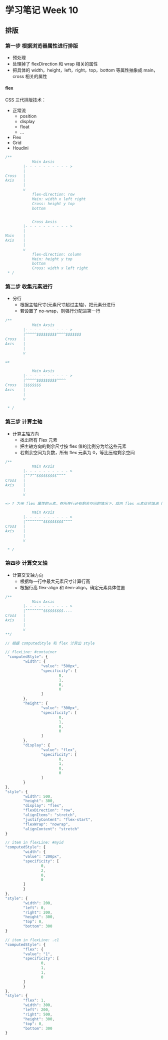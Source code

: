 # 学习笔记 Week 10

## 排版

### 第一步 根据浏览器属性进行排版

* 预处理
* 处理掉了 flexDirection 和 wrap 相关的属性
* 把具体的 width，height，left，right，top，bottom 等属性抽象成 main，cross 相关的属性

#### flex

CSS 三代排版技术：

* 正常流
  * position
  * display
  * float
  * ...
* Flex
* Grid
* Houdini

```js
/**
            Main Axsis
        |- - - - - - - - - - >
        |
Cross   |
Axis    |
        |
        v
            flex-direction: row
            Main: width x left right
            Cross: height y top
            bottom


            Cross Axsis
        |- - - - - - - - - - >
        |
Main    |
Axis    |
        |
        v
            flex-direction: column
            Main: height y top
            bottom
            Cross: width x left right
 * /

```

### 第二步 收集元素进行

* 分行
  * 根据主轴尺寸(元素尺寸超过主轴)，把元素分进行
  * 若设置了 no-wrap，则强行分配进第一行

```js
/**
            Main Axsis
        |- - - - - - - - - - >
        |^^^^^$$$$$$$$$^^^^$$$$$$$
Cross   |
Axis    |
        |
        v

=>

            Main Axsis
        |- - - - - - - - - - >
        |^^^^^$$$$$$$$$^^^^
Cross   |$$$$$$$
Axis    |
        |
        v

 * /
```

### 第三步 计算主轴

* 计算主轴方向
  * 找出所有 Flex 元素
  * 把主轴方向的剩余尺寸按 flex 值的比例分为给这些元素
  * 若剩余空间为负数，所有 flex 元素为 0，等比压缩剩余空间

```js
/**
            Main Axsis
        |- - - - - - - - - - >
        |^^?^^$$$$$$$$$^^^^
Cross   |
Axis    |
        |
        v

=> ? 为带 flex 属性的元素，在所在行还有剩余空间的情况下，就用 flex 元素给他填满 (剩余的空间就是变量 mainSpace 记录的空间)

            Main Axsis
        |- - - - - - - - - - >
        |^^^^^^^^$$$$$$$$$^^^^
Cross   |
Axis    |
        |
        v

 * /
```

### 第四步 计算交叉轴

* 计算交叉轴方向
  * 根据每一行中最大元素尺寸计算行高
  * 根据行高 flex-align 和 item-align，确定元素具体位置

```js
/**
            Main Axsis
        |- - - - - - - - - - >
        |^^^^^^^^$$$$$$$$$....
Cross   |
Axis    |
        |
        v
**/

// 根据 computedStyle 和 flex 计算出 style

// flexLine: #container
 "computedStyle": {
        "width": {
                "value": "500px",
                "specificity": [
                        0,
                        1,
                        0,
                        0
                ]
        },
        "height": {
                "value": "300px",
                "specificity": [
                        0,
                        1,
                        0,
                        0
                ]
        },
        "display": {
                "value": "flex",
                "specificity": [
                        0,
                        1,
                        0,
                        0
                ]
        }
},
"style": {
        "width": 500,
        "height": 300,
        "display": "flex",
        "flexDirection": "row",
        "alignItems": "stretch",
        "justifyContent": "flex-start",
        "flexWrap": "nowrap",
        "alignContent": "stretch"
}

// item in flexLine: #myid
"computedStyle": {
        "width": {
        "value": "200px",
        "specificity": [
                0,
                2,
                0,
                0
        ]
        }
},
"style": {
        "width": 200,
        "left": 0,
        "right": 200,
        "height": 300,
        "top": 0,
        "bottom": 300
}

// item in flexLine: .c1
"computedStyle": {
        "flex": {
        "value": "1",
        "specificity": [
                0,
                1,
                1,
                0
        ]
        }
},
"style": {
        "flex": 1,
        "width": 300,
        "left": 200,
        "right": 500,
        "height": 300,
        "top": 0,
        "bottom": 300
}

```
